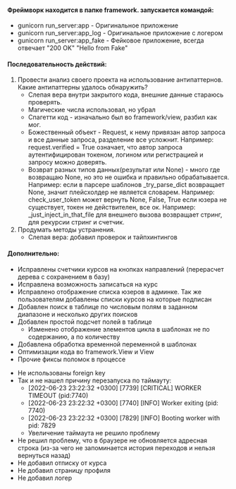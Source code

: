 #### Фреймворк находится в папке framework. запускается командой:
   + gunicorn run_server:app - Оригинальное приложение
   + gunicorn run_server:app_log - Оригинальное приложение с логером
   + gunicorn run_server:app_fake - Фейковое приложение, всегда отвечает "200 OK" "Hello from Fake"


#### Последовательность действий:
1. Провести анализ своего проекта на использование антипаттернов. Какие антипаттерны удалось обнаружить?
    + Слепая вера внутри закрытого кода, внешние данные стараюсь проверять.
    + Магические числа использовал, но убрал
    + Спагетти код - изначально был во framework/view, разбил как мог.
    + Божественный объект - Request, к нему привязан автор запроса и все данные запроса, разделение все усложнит.
      Например: request.verified = True означает, что автор запроса аутентифицирован токеном, логином или регистрацией и запросу можно доверять.
    + Возврат разных типов данных(результат или None) - много где возвращаю None, но это не ошибка и правильно обрабатывается.
      Например: если в парсере шаблонов _try_parse_dict возвращает None, значит плейсхолдер не является словарем.
      Например: check_user_token может вернуть None, False, True если юзера не существует, токен не действителен, все ок.
      Например: _just_inject_in_that_file для внешнего вызова возвращает стринг, для рекурсии стринг и счетчик.
2. Продумать методы устранения.
    + Слепая вера:
        добавил проверок и тайпхинтингов


#### Дополнительно:
+ Исправлены счетчики курсов на кнопках направлений (перерасчет дерева с сохранением в базу)
+ Исправлена возможность записаться на курс
+ Исправлено отображение списка юзеров в админке. Так же пользователям добавлены списки курсов на которые подписан
+ Добавлен поиск в таблице по числовым полям в заданном диапазоне и несколько других поисков
+ Добавлен простой подсчет полей в таблице
   + Изменено отображение элементов цикла в шаблонах не по содержанию, а по количеству
+ Добавлена обработка временной переменной в шаблонах
+ Оптимизации кода во framework.View и View 
+ Прочие фиксы поломок в процессе

- Не использованы foreign key
- Так и не нашел причину перезапуска по таймауту:
  + [2022-06-23 23:22:32 +0300] [7739] [CRITICAL] WORKER TIMEOUT (pid:7740)
  + [2022-06-23 23:22:32 +0300] [7740] [INFO] Worker exiting (pid: 7740)
  + [2022-06-23 23:22:32 +0300] [7829] [INFO] Booting worker with pid: 7829
  - Увеличение таймаута не решило проблему
- Не решил проблему, что в браузере не обновляется адресная строка (из-за чего не запоминается история переходов и нельзя вернуться назад)
- Не добавил отписку от курса
- Не добавил страницу профиля
- Не добавил логер






